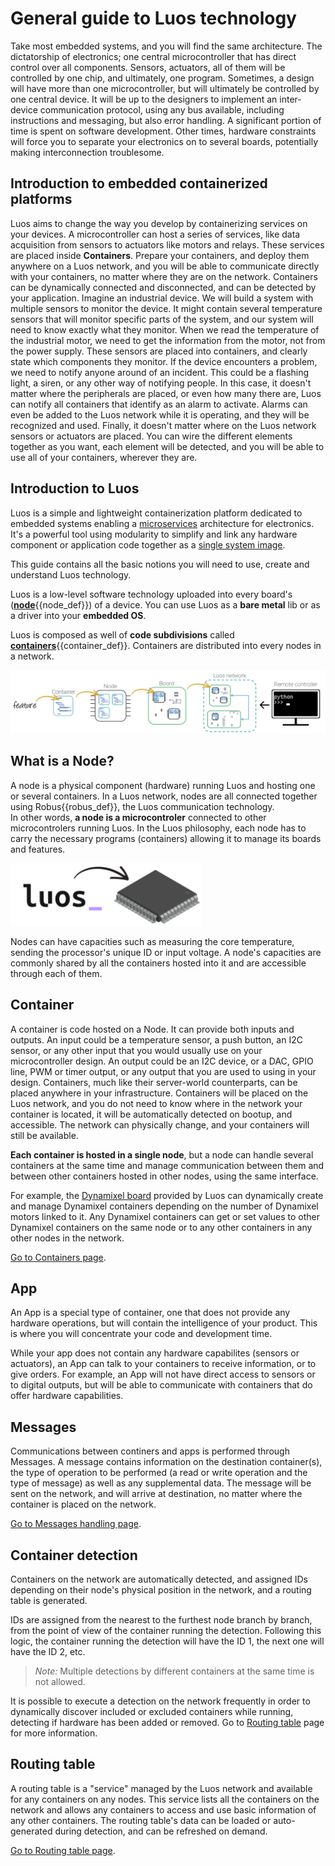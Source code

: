 # General guide to Luos technology

Take most embedded systems, and you will find the same architecture. The dictatorship of electronics; one central microcontroller that has direct control over all components. Sensors, actuators, all of them will be controlled by one chip, and ultimately, one program.
Sometimes, a design will have more than one microcontroller, but will ultimately be controlled by one central device. It will be up to the designers to implement an inter-device communication protocol, using any bus available, including instructions and messaging, but also error handling. A significant portion of time is spent on software development.
Other times, hardware constraints will force you to separate your electronics on to several boards, potentially making interconnection troublesome. 

## Introduction to embedded containerized platforms

Luos aims to change the way you develop by containerizing services on your devices. A microcontroller can host a series of services, like data acquisition from sensors to actuators like motors and relays. These services are placed inside **Containers**. Prepare your containers, and deploy them anywhere on a Luos network, and you will be able to communicate directly with your containers, no matter where they are on the network. Containers can be dynamically connected and disconnected, and can be detected by your application.
Imagine an industrial device. We will build a system with multiple sensors to monitor the device. It might contain several temperature sensors that will monitor specific parts of the system, and our system will need to know exactly what they monitor. When we read the temperature of the industrial motor, we need to get the information from the motor, not from the power supply. These sensors are placed into containers, and clearly state which components they monitor.
If the device encounters a problem, we need to notify anyone around of an incident. This could be a flashing light, a siren, or any other way of notifying people. In this case, it doesn't matter where the peripherals are placed, or even how many there are, Luos can notify all containers that identify as an alarm to activate. Alarms can even be added to the Luos network while it is operating, and they will be recognized and used.
Finally, it doesn't matter where on the Luos network sensors or actuators are placed. You can wire the different elements together as you want, each element will be detected, and you will be able to use all of your containers, wherever they are. 

## Introduction to Luos

Luos is a simple and lightweight containerization platform dedicated to embedded systems enabling a <a href="https://en.wikipedia.org/wiki/Microservices" target="_blank">microservices</a> architecture for electronics. It's a powerful tool using modularity to simplify and link any hardware component or application code together as a <a href="https://en.wikipedia.org/wiki/Single_system_image" target="_blank">single system image</a>.

This guide contains all the basic notions you will need to use, create and understand Luos technology.

Luos is a low-level software technology uploaded into every board's (<span class="cust_tooltip">[**node**](#what-is-a-node)<span class="cust_tooltiptext">{{node_def}}</span></span>) of a device.
You can use Luos as a **bare metal** lib or as a driver into your **embedded OS**.

Luos is composed as well of **code subdivisions** called <span class="cust_tooltip">[**containers**](#container)<span class="cust_tooltiptext">{{container_def}}</span></span>. Containers are distributed into every nodes in a network.

<a href="../../_assets/img/feature-container-node-board.jpg" target="_blank"><img src="../../_assets/img/feature-container-node-board.jpg" width="800px" /></a>

## What is a Node?
A node is a physical component (hardware) running Luos and hosting one or several containers. In a Luos network, nodes are all connected together using <span class="cust_tooltip">Robus<span class="cust_tooltiptext">{{robus_def}}</span></span>, the Luos communication technology.<br/>In other words, **a node is a microcontroler** connected to other microcontrolers running Luos.
In the Luos philosophy, each node has to carry the necessary programs (containers) allowing it to manage its boards and features.

<img src="../../_assets/img/MCU-luos.png" height="100px" />

Nodes can have capacities such as measuring the core temperature, sending the processor's unique ID or input voltage. A node's capacities are commonly shared by all the containers hosted into it and are accessible through each of them.

## Container
A container is code hosted on a Node. It can provide both inputs and outputs. An input could be a temperature sensor, a push button, an I2C sensor, or any other input that you would usually use on your microcontroller design. An output could be an I2C device, or a DAC, GPIO line, PWM or timer output, or any output that you are used to using in your design.
Containers, much like their server-world counterparts, can be placed anywhere in your infrastructure. Containers will be placed on the Luos network, and you do not need to know where in the network your container is located, it will be automatically detected on bootup, and accessible. The network can physically change, and your containers will still be available.

**Each container is hosted in a single node**, but a node can handle several containers at the same time and manage communication between them and between other containers hosted in other nodes, using the same interface.

For example, the [Dynamixel board](../demo_boards/boards_list/dxl.md) provided by Luos can dynamically create and manage Dynamixel containers depending on the number of Dynamixel motors linked to it. Any Dynamixel containers can get or set values to other Dynamixel containers on the same node or to any other containers in any other nodes in the network.

[Go to Containers page](../embedded/containers.md).

## App
An App is a special type of container, one that does not provide any hardware operations, but will contain the intelligence of your product. This is where you will concentrate your code and development time.

While your app does not contain any hardware capabilites (sensors or actuators), an App can talk to your containers to receive information, or to give orders. For example, an App will not have direct access to sensors or to digital outputs, but will be able to communicate with containers that do offer hardware capabilities. 

## Messages
Communications between continers and apps is performed through Messages. A message contains information on the destination container(s), the type of operation to be performed (a read or write operation and the type of message) as well as any supplemental data. The message will be sent on the network, and will arrive at destination, no matter where the container is placed on the network.

[Go to Messages handling page](../embedded/containers/msg-handling.md).

## Container detection
Containers on the network are automatically detected, and assigned IDs depending on their node's physical position in the network, and a routing table is generated.

IDs are assigned from the nearest to the furthest node branch by branch, from the point of view of the container running the detection. Following this logic, the container running the detection will have the ID 1, the next one will have the ID 2, etc.

> *Note:* Multiple detections by different containers at the same time is not allowed.

It is possible to execute a detection on the network frequently in order to dynamically discover included or excluded containers while running, detecting if hardware has been added or removed. Go to [Routing table](../embedded/containers/routing-table.md) page for more information.

## Routing table
A routing table is a "service" managed by the Luos network and available for any containers on any nodes. This service lists all the containers on the network and allows any containers to access and use basic information of any other containers. The routing table's data can be loaded or auto-generated during detection, and can be refreshed on demand.

[Go to Routing table page](../embedded/containers/routing-table.md).

